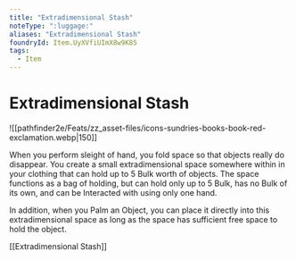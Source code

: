 ```yaml
---
title: "Extradimensional Stash"
noteType: ":luggage:"
aliases: "Extradimensional Stash"
foundryId: Item.UyXVfiUImX8w9K85
tags:
  - Item
---
```


# Extradimensional Stash
![[pathfinder2e/Feats/zz_asset-files/icons-sundries-books-book-red-exclamation.webp|150]]

When you perform sleight of hand, you fold space so that objects really do disappear. You create a small extradimensional space somewhere within in your clothing that can hold up to 5 Bulk worth of objects. The space functions as a bag of holding, but can hold only up to 5 Bulk, has no Bulk of its own, and can be Interacted with using only one hand.

In addition, when you Palm an Object, you can place it directly into this extradimensional space as long as the space has sufficient free space to hold the object.

[[Extradimensional Stash]]
